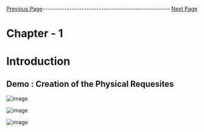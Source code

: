 


[Previous Page](https://github.com/EtricKombat/Course_Practical_Guide_EKS/blob/master/_docs/ch1/The_BookStore_project_pre-requsites.md)---------------------------------------------------- [Next Page]()



# Chapter - 1
# Introduction

## Demo : Creation of the Physical Requesites 

![image](https://user-images.githubusercontent.com/33585301/119462621-891eba80-bd5e-11eb-9fa2-3237b9bf2985.png)


![image](https://user-images.githubusercontent.com/33585301/119472754-229e9a00-bd68-11eb-80f2-092feca6cf15.png)


![image](https://user-images.githubusercontent.com/33585301/119472837-364a0080-bd68-11eb-8494-cdd655de9cd8.png)
